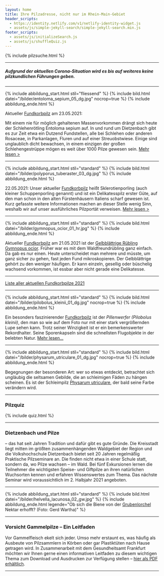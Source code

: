 ```yaml
---
layout: home
title: Ihre Pilzadresse, nicht nur im Rhein-Main-Gebiet
header_scripts:
  - https://identity.netlify.com/v1/netlify-identity-widget.js
  - assets/js/simple-jekyll-search/simple-jekyll-search.min.js
footer_scripts:
  - assets/js/initializeSearch.js
  - assets/js/shuffleQuiz.js
---
```

{% include pilzsuche.html %}

- - -

##### Aufgrund der aktuellen Corona-Situation wird es bis auf weiteres keine pilzkundlichen Führungen geben.

- - -

{% include abbildung_start.html stil="fliessend" %}
{% include bild.html datei="/bilder/entoloma_sepium_05_dg.jpg" nocrop=true %}
{% include abbildung_ende.html %}

Aktueller [Fundkorbpilz](AA "Glossar-") am 23.05.2021:

Mit einem nie für möglich gehaltenen Massenvorkommen drängt sich heute der Schlehenrötling Entoloma sepium auf. In und rund um Dietzenbach gibt es zur Zeit etwa ein Dutzend Fundstellen, alle bei Schlehen oder anderen Rosaceae, in Parkanlagen, Fluren und auf einer Streuobstwiese. Einige sind unglaublich dicht bewachsen, in einem einzigen der großen Schlehengestrüppe mögen es weit über 1000 Pilze gewesen sein. [Mehr lesen >](/pilze/entoloma-sepium-schlehenrötling)

<div style="clear: both"></div>

- - -

{% include abbildung_start.html stil="standard" %}
{% include bild.html datei="/bilder/polyporus_tuberaster_03_dg.jpg" %}
{% include abbildung_ende.html %}

22.05.2021: Unser aktueller [Fundkorbpilz](AA "Glossar-") heißt Sklerotienporling (auch kleiner Schuppenporling genannt) und ist ein Delikatesspilz erster Güte, auf den man schon in den alten Fürstenhäusern Italiens scharf gewesen ist. Kurz gefasste weitere Informationen machen an dieser Stelle wenig Sinn, weshalb wir auf unser ausführliches Pilzportät verweisen. [Mehr lesen >](/pilze/polyporus-tuberaster-sklerotienporling)

- - -

{% include abbildung_start.html stil="standard" %}
{% include bild.html datei="/bilder/gymnopus_ocior_01_hr.jpg" %}
{% include abbildung_ende.html %}

Aktueller [Fundkorbpilz](AA "Glossar-") am 21.05.2021 ist der [Gelbblättrige Rübling Gymnopus ocior](/pilze/gymnopus-ocior-gelbblättriger-rübling). Früher war es mit dem Waldfreundrübling ganz einfach. Da gab es nur einen. Heute unterscheidet man mehrere und müsste, um ganz sicher zu gehen, fast jeden Fund mikroskopieren. Der Gelbblättrige gehört zu den weniger häufigen. Er kann einzeln, gesellig oder büschelig wachsend vorkommen, ist essbar aber nicht gerade eine Delikatesse.

- - -

[Liste aller aktuellen Fundkorbpilze 2021](/artikel/liste-aller-aktuellen-fundkorbpilze-2021.html)

- - -

{% include abbildung_start.html stil="standard" %}
{% include bild.html datei="/bilder/pilobolus_kleinii_01_dg.jpg" nocrop=true %}
{% include abbildung_ende.html %}

Ein besonders faszinierender [Fundkorbpilz](AA "Glossar-") ist der *Pillenwerfer (Pilobolus kleinii)*, den man so wie auf dem Foto nur mit einer stark vergrößernden Lupe sehen kann. Trotz seiner Winzigkeit ist er ein bemerkenswerter Rekordhalter. Seine Sporenkapseln sind die schnellsten Flugobjekte in der belebten Natur. [Mehr lesen...](/pilze/pilobolus-kleinii-pillenwerfer)

- - -

{% include abbildung_start.html stil="standard" %}
{% include bild.html datei="/bilder/physarum_utriculare_01_dg.jpg" nocrop=true %}
{% include abbildung_ende.html %}

Begegnungen der besonderen Art: wer so etwas entdeckt, betrachtet sich ungläubig die seltsamen Gebilde, die an schleimigen Fäden zu hängen scheinen. Es ist der Schleimpilz [Physarum utriculare](/pilze/physarum-utriculare-fadenfruchtschleimpilz), der bald seine Farbe verändern wird.

- - -

### Pilzquiz

{% include quiz.html %}

- - -

### Dietzenbach und Pilze

– das hat seit Jahren Tradition und dafür gibt es gute Gründe. Die Kreisstadt liegt mitten im größten zusammenhängenden Waldgebiet der Region und die Volkshochschule Dietzenbach bietet seit 20 Jahren regelmäßig Praktische Pilzseminare an. Die finden nicht etwa in einer Schule statt, sondern da, wo Pilze wachsen – im Wald. Bei fünf Exkursionen lernen die Teilnehmer die wichtigsten Speise- und Giftpilze an ihren natürlichen Wuchsorten kennen und erfahren Wissenswertes zum Thema. Das nächste Seminar wird voraussichtlich im 2. Halbjahr 2021 angeboten.

- - -

{% include abbildung_start.html stil="standard" %}
{% include bild.html datei="/bilder/helvella_lacunosa_02_gw.jpg" %}
{% include abbildung_ende.html legende="Ob sich die Biene von der <a href='/pilze/helvella-lacunosa-grubenlorchel'>Grubenlorchel</a> Nektar erhofft?  (Foto: Gerd Wartha)" %}

- - -

### Vorsicht Gammelpilze – Ein Leitfaden

Vor Gammelfleisch ekelt sich jeder. Umso mehr erstaunt es, was häufig als Ausbeute von Pilzsammlern in Körben oder gar Plastiktüten nach Hause getragen wird. In Zusammenarbeit mit dem Gesundheitsamt Frankfurt möchten wir Ihnen gerne einen informativen Leitfaden zu diesem wichtigen Thema zum Download und Ausdrucken zur Verfügung stellen – [hier als PDF erhältlich](/assets/docs/Fundkorb.de-Gammelpilze.pdf).

- - -